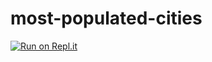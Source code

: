 # most-populated-cities

[![Run on Repl.it](https://repl.it/badge/github/upperlinecode/most-populated-cities)](https://repl.it/github/upperlinecode/most-populated-cities)
